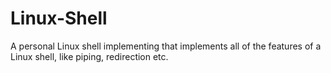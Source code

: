 # Linux-Shell
A personal Linux shell implementing that implements all of the features of a Linux shell, like piping, redirection etc.
